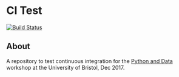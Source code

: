 # CI Test

[![Build Status](https://travis-ci.com/llionevans/grid.svg?token=DHaNtzdxFUFtUW63xg8C&branch=main)](https://travis-ci.com/llionevans/grid)

## About
A repository to test continuous integration for the [Python and Data](http://chryswoods.com/python_and_data)
workshop at the University of Bristol, Dec 2017.
